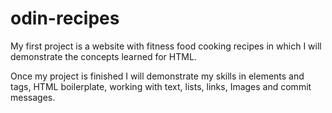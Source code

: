 # odin-recipes

My first project is a website with fitness food cooking recipes in which I will demonstrate the concepts learned for HTML.

Once my project is finished I will demonstrate my skills in elements and tags, HTML boilerplate, working with text, lists, links, Images and commit messages.
